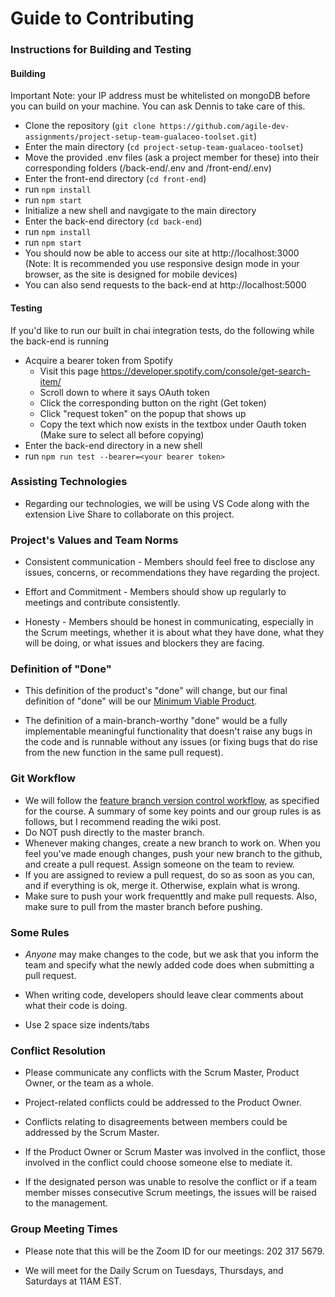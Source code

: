 # Guide to Contributing

### Instructions for Building and Testing

#### Building

Important Note: your IP address must be whitelisted on mongoDB before you can build on your machine. You can ask Dennis to take care of this.
- Clone the repository (`git clone https://github.com/agile-dev-assignments/project-setup-team-gualaceo-toolset.git`)
- Enter the main directory (`cd project-setup-team-gualaceo-toolset`)
- Move the provided .env files (ask a project member for these) into their corresponding folders (/back-end/.env and /front-end/.env) 
- Enter the front-end directory (`cd front-end`)
- run `npm install`
- run `npm start`
- Initialize a new shell and navgigate to the main directory
- Enter the back-end directory (`cd back-end`)
- run `npm install`
- run `npm start`
- You should now be able to access our site at http://localhost:3000 (Note: It is recommended you use responsive design mode in your browser, as the site is designed for mobile devices)
- You can also send requests to the back-end at http://localhost:5000

#### Testing

If you'd like to run our built in chai integration tests, do the following while the back-end is running
- Acquire a bearer token from Spotify
    - Visit this page https://developer.spotify.com/console/get-search-item/
    - Scroll down to where it says OAuth token
    - Click the corresponding button on the right (Get token)
    - Click "request token" on the popup that shows up
    - Copy the text which now exists in the textbox under Oauth token (Make sure to select all before copying)
- Enter the back-end directory in a new shell
- run `npm run test --bearer=<your bearer token>`

### Assisting Technologies

- Regarding our technologies, we will be using VS Code along with the extension Live Share to collaborate on this project.

### Project's Values and Team Norms

- Consistent communication - Members should feel free to disclose any issues, concerns, or recommendations they have regarding the project.

- Effort and Commitment - Members should show up regularly to meetings and contribute consistently.

- Honesty - Members should be honest in communicating, especially in the Scrum meetings, whether it is about what they have done, what they will be doing, or what issues and blockers they are facing.

### Definition of "**Done**"

- This definition of the product's "done" will change, but our final definition of "done" will be our [Minimum Viable Product](./ProductVisionStatement.md).

- The definition of a main-branch-worthy "done" would be a fully implementable meaningful functionality that doesn't raise any bugs in the code and is runnable without any issues (or fixing bugs that do rise from the new function in the same pull request).

### Git Workflow

- We will follow the [feature branch version control workflow](https://knowledge.kitchen/Feature_branch_version_control_workflow), as specified for the course. A summary of some key points and our group rules is as follows, but I recommend reading the wiki post.
- Do NOT push directly to the master branch.
- Whenever making changes, create a new branch to work on. When you feel you've made enough changes, push your new branch to the github, and create a pull request. Assign someone on the team to review.
- If you are assigned to review a pull request, do so as soon as you can, and if everything is ok, merge it. Otherwise, explain what is wrong.
- Make sure to push your work frequenttly and make pull requests. Also, make sure to pull from the master branch before pushing.

### Some Rules

- _Anyone_ may make changes to the code, but we ask that you inform the team and specify what the newly added code does when submitting a pull request.

- When writing code, developers should leave clear comments about what their code is doing.

- Use 2 space size indents/tabs

### Conflict Resolution

- Please communicate any conflicts with the Scrum Master, Product Owner, or the team as a whole.

- Project-related conflicts could be addressed to the Product Owner.

- Conflicts relating to disagreements between members could be addressed by the Scrum Master.

- If the Product Owner or Scrum Master was involved in the conflict, those involved in the conflict could choose someone else to mediate it.

- If the designated person was unable to resolve the conflict or if a team member misses consecutive Scrum meetings, the issues will be raised to the management.

### Group Meeting Times

- Please note that this will be the Zoom ID for our meetings: 202 317 5679.

- We will meet for the Daily Scrum on Tuesdays, Thursdays, and Saturdays at 11AM EST.
